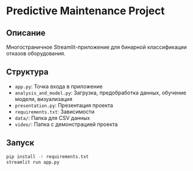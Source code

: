 # Predictive Maintenance Project

## Описание
Многостраничное Streamlit-приложение для бинарной классификации отказов оборудования.

## Структура
- `app.py`: Точка входа в приложение
- `analysis_and_model.py`: Загрузка, предобработка данных, обучение модели, визуализация
- `presentation.py`: Презентация проекта
- `requirements.txt`: Зависимости
- `data/`: Папка для CSV данных
- `video/`: Папка с демонстрацией проекта

## Запуск
```bash
pip install -r requirements.txt
streamlit run app.py
